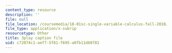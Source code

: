 ```yaml
---
content_type: resource
description: ''
file: null
file_location: /coursemedia/18-01sc-single-variable-calculus-fall-2010/c72074c1aef75f81f695a0fb11d60781_KhwQKE_tld0.srt
file_type: application/x-subrip
resourcetype: Other
title: 3play caption file
uid: c72074c1-aef7-5f81-f695-a0fb11d60781
---
```

